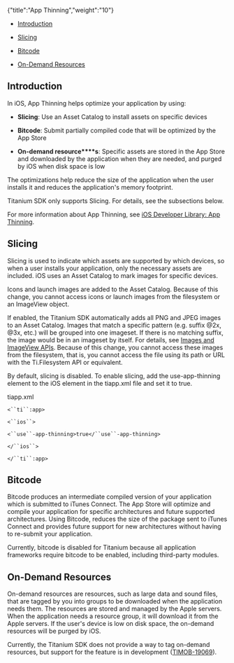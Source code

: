 {"title":"App Thinning","weight":"10"} 

*   [Introduction](#Introduction)
    
*   [Slicing](#Slicing)
    
*   [Bitcode](#Bitcode)
    
*   [On-Demand Resources](#On-DemandResources)
    

## Introduction

In iOS, App Thinning helps optimize your application by using:

*   **Slicing**: Use an Asset Catalog to install assets on specific devices
    
*   **Bitcode**: Submit partially compiled code that will be optimized by the App Store
    
*   **On-demand resource****s**: Specific assets are stored in the App Store and downloaded by the application when they are needed, and purged by iOS when disk space is low
    

The optimizations help reduce the size of the application when the user installs it and reduces the application's memory footprint.

Titanium SDK only supports Slicing. For details, see the subsections below.

For more information about App Thinning, see [iOS Developer Library: App Thinning](https://developer.apple.com/library/ios/documentation/IDEs/Conceptual/AppDistributionGuide/AppThinning/AppThinning.html).

## Slicing

Slicing is used to indicate which assets are supported by which devices, so when a user installs your application, only the necessary assets are included. iOS uses an Asset Catalog to mark images for specific devices.

Icons and launch images are added to the Asset Catalog. Because of this change, you cannot access icons or launch images from the filesystem or an ImageView object.

If enabled, the Titanium SDK automatically adds all PNG and JPEG images to an Asset Catalog. Images that match a specific pattern (e.g. suffix @2x, @3x, etc.) will be grouped into one imageset. If there is no matching suffix, the image would be in an imageset by itself. For details, see [Images and ImageView APIs](/docs/appc/Titanium_SDK/Titanium_SDK_How-tos/Working_with_Media_APIs/Images_and_ImageView_APIs/). Because of this change, you cannot access these images from the filesystem, that is, you cannot access the file using its path or URL with the Ti.Filesystem API or equivalent.

By default, slicing is disabled. To enable slicing, add the use-app-thinning element to the iOS element in the tiapp.xml file and set it to true.

tiapp.xml

`<``ti``:app>`

`<``ios``>`

`<``use``-app-thinning>true</``use``-app-thinning>`

`</``ios``>`

`</``ti``:app>`

## Bitcode

Bitcode produces an intermediate compiled version of your application which is submitted to iTunes Connect. The App Store will optimize and compile your application for specific architectures and future supported architectures. Using Bitcode, reduces the size of the package sent to iTunes Connect and provides future support for new architectures without having to re-submit your application.

Currently, bitcode is disabled for Titanium because all application frameworks require bitcode to be enabled, including third-party modules.

## On-Demand Resources

On-demand resources are resources, such as large data and sound files, that are tagged by you into groups to be downloaded when the application needs them. The resources are stored and managed by the Apple servers. When the application needs a resource group, it will download it from the Apple servers. If the user's device is low on disk space, the on-demand resources will be purged by iOS.

Currently, the Titanium SDK does not provide a way to tag on-demand resources, but support for the feature is in development ([TIMOB-19069](https://jira.appcelerator.org/browse/TIMOB-19069)).